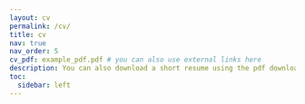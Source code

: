 ```yaml
---
layout: cv
permalink: /cv/
title: cv
nav: true
nav_order: 5
cv_pdf: example_pdf.pdf # you can also use external links here
description: You can also download a short resume using the pdf download button. 👉 
toc:
  sidebar: left
---
```

